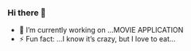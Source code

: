 ### Hi there 👋
- 🔭 I’m currently working on ...MOVIE APPLICATION
- ⚡ Fun fact: ...I know it’s crazy, but I love to eat…

<!--
**sumitvarun/SUMITVARUN** is a ✨ _special_ ✨ repository because its `README.md` (this file) appears on your GitHub profile.

Here are some ideas to get you started:

- 🔭 I’m currently working on ...MOVIE APPLICATION
- 🌱 I’m currently learning ...FLUTTER
- 👯 I’m looking to collaborate on ...
- 🤔 I’m looking for help with ...
- 💬 Ask me about ...CODING
- 📫 How to reach me: ...LINKEDIN
- 😄 Pronouns: ...
- ⚡ Fun fact: ...
-->
